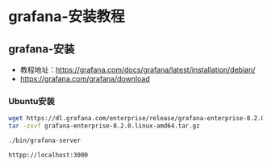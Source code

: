 # grafana-安装教程


## grafana-安装

- 教程地址：https://grafana.com/docs/grafana/latest/installation/debian/
- https://grafana.com/grafana/download

### Ubuntu安装

```bash
wget https://dl.grafana.com/enterprise/release/grafana-enterprise-8.2.0.linux-amd64.tar.gz
tar -zxvf grafana-enterprise-8.2.0.linux-amd64.tar.gz

./bin/grafana-server

httpp://localhost:3000
```